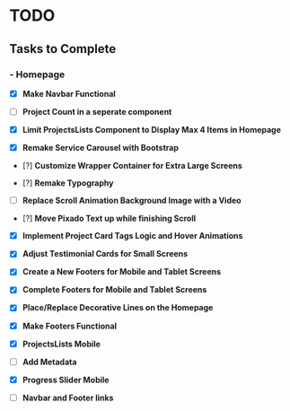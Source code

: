 # TODO

## Tasks to Complete

### - Homepage

- [x] **Make Navbar Functional**

- [ ] **Project Count in a seperate component**

- [x] **Limit ProjectsLists Component to Display Max 4 Items in Homepage**

- [x] **Remake Service Carousel with Bootstrap**

- [?] **Customize Wrapper Container for Extra Large Screens**

- [?] **Remake Typography**

- [ ] **Replace Scroll Animation Background Image with a Video**

- [?] **Move Pixado Text up while finishing Scroll**

- [x] **Implement Project Card Tags Logic and Hover Animations**

- [x] **Adjust Testimonial Cards for Small Screens**

- [x] **Create a New Footers for Mobile and Tablet Screens**

- [x] **Complete Footers for Mobile and Tablet Screens**

- [x] **Place/Replace Decorative Lines on the Homepage**

- [x] **Make Footers Functional**

- [x] **ProjectsLists Mobile**

- [ ] **Add Metadata**

- [x] **Progress Slider Mobile**

- [ ] **Navbar and Footer links**
